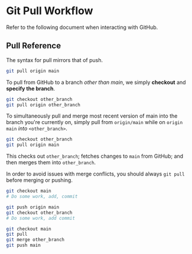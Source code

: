 # Git Pull Workflow

Refer to the following document when interacting with GitHub.

## Pull Reference

The syntax for pull mirrors that of push.

```bash
git pull origin main
```

To pull from GitHub to a branch _other than main_, we simply **checkout** and **specify the branch**.

```bash
git checkout other_branch
git pull origin other_branch
```

To simultaneously pull and merge most recent version of main into the branch you're currently on, simply pull from `origin/main` while on `origin main` _into_ `<other_branch>`.

```bash
git checkout other_branch
git pull origin main
```

This checks out `other_branch`; fetches changes to `main` from GitHub; and then merges them into `other_branch`.

In order to avoid issues with merge conflicts, you should always `git pull` before merging or pushing.

```bash
git checkout main
# Do some work, add, commit

git push origin main
git checkout other_branch
# Do some work, add commit

git checkout main
git pull
git merge other_branch
git push main
```
